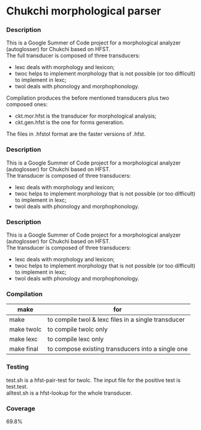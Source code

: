 # Chukchi morphological parser

### Description

This is a Google Summer of Code project for a morphological analyzer (autoglosser) for Chukchi based on HFST.<br />
The full transducer is composed of three transducers:<br />
- lexc deals with morphology and lexicon;
- twoc helps to implement morphology that is not possible (or too difficult) to implement in lexc;
- twol deals with phonology and morphophonology.

Compilation produces the before mentioned transducers plus two composed ones:
- ckt.mor.hfst is the transducer for morphological analysis;
- ckt.gen.hfst is the one for forms generation.

The files in .hfstol format are the faster versions of .hfst.


### Description

This is a Google Summer of Code project for a morphological analyzer (autoglosser) for Chukchi based on HFST.<br />
The transducer is composed of three transducers:<br />
- lexc deals with morphology and lexicon;
- twoc helps to implement morphology that is not possible (or too difficult) to implement in lexc;
- twol deals with phonology and morphophonology.

### Description

This is a Google Summer of Code project for a morphological analyzer (autoglosser) for Chukchi based on HFST.<br />
The transducer is composed of three transducers:<br />
- lexc deals with morphology and lexicon;
- twoc helps to implement morphology that is not possible (or too difficult) to implement in lexc;
- twol deals with phonology and morphophonology.

### Compilation

| make       | for |
|------------|-----------------------------------------------------|
| make       | to compile twol & lexc files in a single transducer |
| make twolc | to compile twolc only                               |
| make lexc  | to compile lexc only                                |
| make final | to compose existing transducers into a single one   |

### Testing

test.sh is a hfst-pair-test for twolc. The input file for the positive test is test.test.<br />
alltest.sh is a hfst-lookup for the whole transducer.<br />

### Coverage
69.8%
